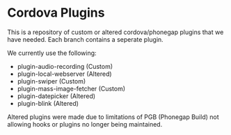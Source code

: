 # Cordova Plugins

This is a repository of custom or altered cordova/phonegap plugins that we have needed. Each branch contains a seperate plugin.

We currently use the following:
- plugin-audio-recording (Custom)
- plugin-local-webserver (Altered)
- plugin-swiper (Custom)
- plugin-mass-image-fetcher (Custom)
- plugin-datepicker (Altered)
- plugin-blink (Altered)

Altered plugins were made due to limitations of PGB (Phonegap Build) not allowing hooks or plugins no longer being maintained.
